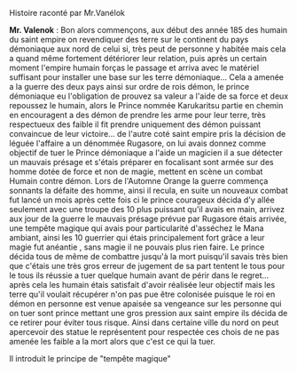 


Histoire raconté par Mr.Vanélok

**Mr. Valenok** : Bon alors commençons, aux début des année 185 des humain du saint empire on revendiquer des terre sur le continent du pays démoniaque aux nord de celui si, très peut de personne y habitée mais cela a quand même fortement détériorer leur relation, puis après un certain moment l'empire humain forças le passage et arriva avec le matériel suffisant pour installer une base sur les terre démoniaque... Cela a amenée a la guerre des deux pays ainsi sur ordre de rois démon, le prince démoniaque eu l'obligation de prouvez sa valeur a l'aide de sa force et deux repoussez le humain, alors le Prince nommée Karukaritsu partie en chemin en encouragent a des démon de prendre les arme pour leur terre, très respectueux des faible il fit prendre uniquement des démon puissant convaincue de leur victoire... de l'autre coté saint empire pris la décision de léguée l'affaire a un dénommée Rugasore, on lui avais donnez comme objectif de tuer le Prince démoniaque a l'aide un magicien il a sue détecter un mauvais présage et s'étais préparer en focalisant sont armée sur des homme dotée de force et non de magie, mettent en scène un combat Humain contre démon. Lors de l'Automne Orange la guerre commença sonnants la défaite des homme, ainsi il recula, en suite un nouveaux combat fut lancé un mois après cette fois ci le prince courageux décida d'y allée seulement avec une troupe des 10 plus puissant qu'il avais en main, arrivez aux jour de la guerre le mauvais présage prévue par Rugasore étais arrivée, une tempête magique qui avais pour particularité d'asséchez le Mana ambiant, ainsi les 10 guerrier qui étais principalement fort grâce a leur magie fut anéantie , sans magie il ne pouvais plus rien faire. Le prince décida tous de même de combattre jusqu'à la mort puisqu'il savais très bien que c'étais une très gros erreur de jugement de sa part tentent le tous pour le tous ils réussie a tuer quelque humain avant de périr dans le regret... après cela les humain étais satisfait d'avoir réalisée leur objectif mais les terre qu'il voulait récupérer n'on pas pue être colonisée puisque le roi en démon en personne est venue apaisée sa vengeance sur les personne qui on tuer sont prince mettant une gros pression aux saint empire ils décida de ce retirer pour éviter tous risque. Ainsi dans certaine ville du nord on peut apercevoir des statue le représentent pour respectée ces chois de ne pas amenée les faible a la mort alors que c'est ce qui la tuer. 

Il introduit le principe de "tempête magique"